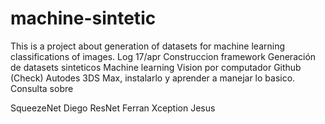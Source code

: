 # machine-sintetic
This is a project about generation of datasets for machine learning classifications of images.
Log 17/apr
Construccion framework
Generación de datasets sinteticos
Machine learning
Vision por computador
Github (Check)
Autodes 3DS Max, instalarlo y aprender a manejar lo basico.
Consulta sobre

SqueezeNet Diego
ResNet Ferran
Xception Jesus
